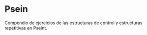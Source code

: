 # Psein

Compendio de ejercicios de las estructuras de control y estructuras repetitivas en Pseint.
